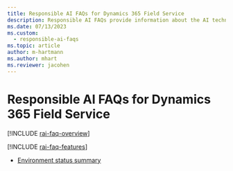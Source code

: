```yaml
---
title: Responsible AI FAQs for Dynamics 365 Field Service
description: Responsible AI FAQs provide information about the AI technology used in Dynamics 365 Field Service, along with key considerations and details about how the AI is used, how it was tested and evaluated, and any specific limitations.
ms.date: 07/13/2023
ms.custom: 
  - responsible-ai-faqs
ms.topic: article
author: m-hartmann
ms.author: mhart
ms.reviewer: jacohen
---
```


# Responsible AI FAQs for Dynamics 365 Field Service

[!INCLUDE [rai-faq-overview](./includes/faqs-overview.md)]

[!INCLUDE [rai-faq-features](./includes/faqs-feature.md)]

- [Environment status summary](system.md#environment-status-summary-preview)
